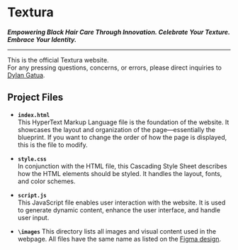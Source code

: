 # Textura

***Empowering Black Hair Care Through Innovation. Celebrate Your Texture. Embrace Your Identity.***

---

This is the official Textura website.  
For any pressing questions, concerns, or errors, please direct inquiries to [Dylan Gatua](mailto:dylangatua@gmail.com).

## Project Files

- **`index.html`**  
  This HyperText Markup Language file is the foundation of the website. It showcases the layout and organization of the page—essentially the blueprint. If you want to change the order of how the page is displayed, this is the file to modify.

- **`style.css`**  
  In conjunction with the HTML file, this Cascading Style Sheet describes how the HTML elements should be styled. It handles the layout, fonts, and color schemes.

- **`script.js`**  
  This JavaScript file enables user interaction with the website. It is used to generate dynamic content, enhance the user interface, and handle user input.
- **`\images`**
  This directory lists all images and visual content used in the webpage. All files have the same name as listed on the [Figma design](https://www.figma.com/design/aTM0TJEufN5BCYkxoLt4bD/Textura-Website?node-id=85-157&m=dev).

